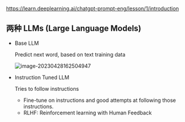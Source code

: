 https://learn.deeplearning.ai/chatgpt-prompt-eng/lesson/1/introduction

## 两种 LLMs (Large Language Models)

- Base LLM

  Predict next word, based on text training data

  ![image-20230428162504947](images/image-20230428162504947.png)

- Instruction Tuned LLM

  Tries to follow instructions

  - Fine-tune on instructions and good attempts at following those instructions.
  - RLHF: Reinforcement learning with Human Feedback

  

  

  